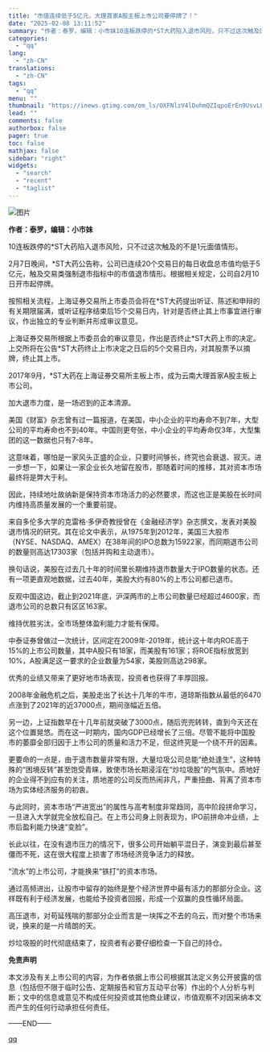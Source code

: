 ```yaml
---
title: "市值连续低于5亿元，大理首家A股主板上市公司要停牌了！"
date: "2025-02-08 13:11:52"
summary: "作者：泰罗，编辑：小市妹10连板跌停的*ST大药陷入退市风险，只不过这次触及的不是1元面值情形。2月..."
categories:
  - "qq"
lang:
  - "zh-CN"
translations:
  - "zh-CN"
tags:
  - "qq"
menu: ""
thumbnail: "https://inews.gtimg.com/om_ls/OXFNlzV4lDuhmQZIqpoErEn9UsvL8gKHH8q9HB2_VtSZQAA_640360/0"
lead: ""
comments: false
authorbox: false
pager: true
toc: false
mathjax: false
sidebar: "right"
widgets:
  - "search"
  - "recent"
  - "taglist"
---
```


![图片](https://inews.gtimg.com/news_bt/O4V4E5gb9kqfffXPBc9aOyEvCa0DtIvFcM1QGEXYkjmJcAA/1000)

**作者：泰罗，编辑：小市妹**

10连板跌停的\*ST大药陷入退市风险，只不过这次触及的不是1元面值情形。

2月7日晚间，\*ST大药公告称，公司已连续20个交易日的每日收盘总市值均低于5亿元，触及交易类强制退市指标中的市值退市情形。根据相关规定，公司自2月10日开市起停牌。

按照相关流程，上海证券交易所上市委员会将在\*ST大药提出听证、陈述和申辩的有关期限届满，或听证程序结束后15个交易日内，针对是否终止其上市事宜进行审议，作出独立的专业判断并形成审议意见。

上海证券交易所根据上市委员会的审议意见，作出是否终止\*ST大药上市的决定。上交所将在公告\*ST大药终止上市决定之日后的5个交易日内，对其股票予以摘牌，终止其上市。

2017年9月，\*ST大药在上海证券交易所主板上市，成为云南大理首家A股主板上市公司。

加大退市力度，是一场迟到的正本清源。

美国《财富》杂志曾有过一篇报道，在美国，中小企业的平均寿命不到7年，大型公司的平均寿命也不到40年。中国则更夸张，中小企业的平均寿命仅3年，大型集团的这一数据也只有7-8年。

这意味着，哪怕是一家风头正盛的企业，只要时间够长，终究也会衰退、寂灭。进一步想一下，如果让一家企业长久地留在股市，那随着时间的推移，其对资本市场最终将是弊大于利。

因此，持续地吐故纳新是保持资本市场活力的必然要求，而这也正是美股在长时间内维持高质量发展的一个重要前提。

来自多伦多大学的克雷格·多伊奇教授曾在《金融经济学》杂志撰文，发表对美股退市情况的研究。其在论文中表示，从1975年到2012年，美国三大股市（NYSE、NASDAQ、AMEX）在38年间的IPO总数为15922家，而同期退市公司的数量则高达17303家（包括并购和主动退市）。

换句话说，美股在过去几十年的时间里长期维持退市数量大于IPO数量的状态。还有一项更直观地数据，过去40年，美股大约有80%的上市公司都已退市。

反观中国这边，截止到2021年底，沪深两市的上市公司数量已经超过4600家，而退市公司的总数只有区区163家。

维持优胜劣汰，全市场整体盈利能力才能有保障。

中泰证券曾做过一次统计，区间定在2009年-2019年，统计这十年内ROE高于15%的上市公司数量，其中A股只有18家，而美股有161家；将ROE指标放宽到10%，A股满足这一要求的企业数量为54家，美股则高达298家。

优秀的业绩又带来了更好地市场表现，投资者也获得了丰厚回报。

2008年金融危机之后，美股走出了长达十几年的牛市，道琼斯指数从最低的6470点涨到了2021年的近37000点，期间涨幅近五倍。

另一边，上证指数早在十几年前就突破了3000点，随后兜兜转转，直到今天还在这个位置晃悠。而在这一时期内，国内GDP已经增长了三倍。尽管不能将中国股市的萎靡全部归因于上市公司的质量和活力不足，但这终究是一个绕不开的因素。

更要命的一点是，由于退市数量非常有限，大量垃圾公司总能“绝处逢生”，这种特殊的“困境反转”甚至饱受青睐，致使市场长期浸淫在“炒垃圾股”的气氛中。质地好的企业得不到应有的关注，质地差的公司反而热闹非凡，严重扭曲、背离了资本市场为实体经济服务的初衷。

与此同时，资本市场“严进宽出”的属性与高考制度非常趋同，高中阶段拼命学习，一旦进入大学就完全放松自己。在上市公司身上则表现为，IPO前拼命冲业绩，上市后盈利能力快速“变脸”。

长此以往，在没有退市压力的情况下，很多公司开始躺平混日子，演变到最后甚至僵而不死，这在很大程度上损害了市场经济竞争活力的释放。

“流水”的上市公司，才能换来“铁打”的资本市场。

通过高频进出，让股市中留存的始终是整个经济世界中最有活力的那部分企业。这样既有利于经济发展，也能给予投资者回报，形成一个双赢的良性循环局面。

高压退市，对苟延残喘的那部分企业而言是一块挥之不去的乌云，而对整个市场来说，换来的是一片晴朗的天。

炒垃圾股的时代彻底结束了，投资者有必要仔细检查一下自己的持仓。

**免责声明**

本文涉及有关上市公司的内容，为作者依据上市公司根据其法定义务公开披露的信息（包括但不限于临时公告、定期报告和官方互动平台等）作出的个人分析与判断；文中的信息或意见不构成任何投资或其他商业建议，市值观察不对因采纳本文而产生的任何行动承担任何责任。

——END——

[qq](https://new.qq.com/rain/a/20250208A044EE00)
